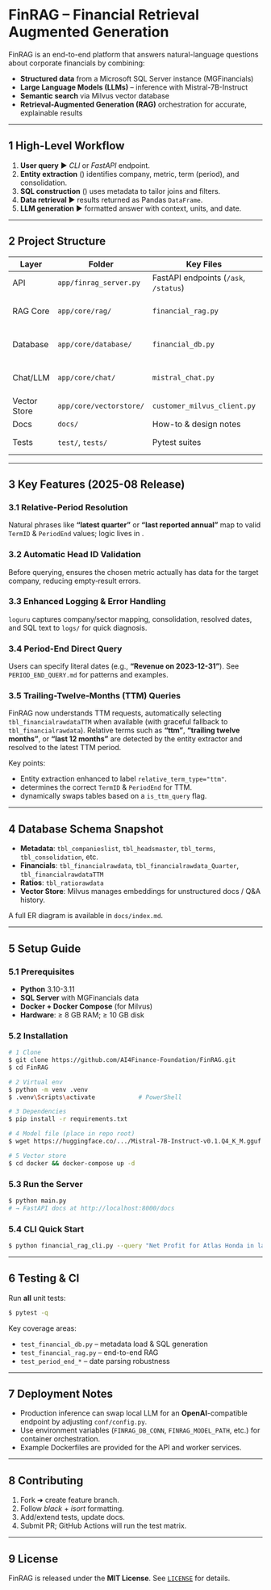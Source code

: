 # FinRAG – Financial Retrieval Augmented Generation

FinRAG is an end-to-end platform that answers natural-language questions about corporate financials by combining:

* **Structured data** from a Microsoft SQL Server instance (MGFinancials)
* **Large Language Models (LLMs)** – inference with Mistral-7B-Instruct
* **Semantic search** via Milvus vector database
* **Retrieval-Augmented Generation (RAG)** orchestration for accurate, explainable results

---
## 1  High-Level Workflow

1. **User query** ▶ *CLI* or *FastAPI* endpoint.
2. **Entity extraction** (<mcsymbol name="_extract_entities" filename="financial_rag.py" path="app/core/rag/financial_rag.py" startline="100" type="function"></mcsymbol>) identifies company, metric, term (period), and consolidation.
3. **SQL construction** (<mcsymbol name="build_financial_query" filename="financial_db.py" path="app/core/database/financial_db.py" startline="740" type="function"></mcsymbol>) uses metadata to tailor joins and filters.
4. **Data retrieval** ▶ results returned as Pandas `DataFrame`.
5. **LLM generation** ▶ formatted answer with context, units, and date.

---
## 2  Project Structure

| Layer | Folder | Key Files | Purpose |
|-------|--------|-----------|---------|
| API | `app/finrag_server.py` | FastAPI endpoints (`/ask`, `/status`) | Expose RAG services |
| RAG Core | `app/core/rag/` | `financial_rag.py` | Orchestrates query → SQL → answer |
| Database | `app/core/database/` | `financial_db.py` | Metadata loading, dynamic SQL |
| Chat/LLM | `app/core/chat/` | `mistral_chat.py` | Mistral 7B wrapper via ctransformers |
| Vector Store | `app/core/vectorstore/` | `customer_milvus_client.py` | Milvus operations |
| Docs | `docs/` | How-to & design notes | Documentation |
| Tests | `test/`, `tests/` | Pytest suites | Regression coverage |

---
## 3  Key Features (2025-08 Release)

### 3.1 Relative-Period Resolution
Natural phrases like **“latest quarter”** or **“last reported annual”** map to valid `TermID` & `PeriodEnd` values; logic lives in <mcsymbol name="get_term_id" filename="financial_db.py" path="app/core/database/financial_db.py" startline="300" type="function"></mcsymbol>.

### 3.2 Automatic Head ID Validation
Before querying, <mcsymbol name="get_available_head_id" filename="fix_head_id.py" path="app/core/database/fix_head_id.py" startline="1" type="function"></mcsymbol> ensures the chosen metric actually has data for the target company, reducing empty‐result errors.

### 3.3 Enhanced Logging & Error Handling
`loguru` captures company/sector mapping, consolidation, resolved dates, and SQL text to `logs/` for quick diagnosis.

### 3.4 Period-End Direct Query
Users can specify literal dates (e.g., **“Revenue on 2023-12-31”**). See `PERIOD_END_QUERY.md` for patterns and examples.

### 3.5 Trailing-Twelve-Months (TTM) Queries
FinRAG now understands TTM requests, automatically selecting `tbl_financialrawdataTTM` when available (with graceful fallback to `tbl_financialrawdata`). Relative terms such as **“ttm”**, **“trailing twelve months”**, or **“last 12 months”** are detected by the entity extractor and resolved to the latest TTM period.

Key points:
* Entity extraction enhanced to label `relative_term_type="ttm"`.
* <mcsymbol name="get_term_id" filename="financial_db.py" path="app/core/database/financial_db.py" startline="300" type="function"></mcsymbol> determines the correct `TermID` & `PeriodEnd` for TTM.
* <mcsymbol name="build_financial_query" filename="financial_db.py" path="app/core/database/financial_db.py" startline="740" type="function"></mcsymbol> dynamically swaps tables based on a `is_ttm_query` flag.

---
## 4  Database Schema Snapshot

* **Metadata**: `tbl_companieslist`, `tbl_headsmaster`, `tbl_terms`, `tbl_consolidation`, etc.
* **Financials**: `tbl_financialrawdata`, `tbl_financialrawdata_Quarter`, `tbl_financialrawdataTTM`
* **Ratios**: `tbl_ratiorawdata`
* **Vector Store**: Milvus manages embeddings for unstructured docs / Q&A history.

A full ER diagram is available in `docs/index.md`.

---
## 5  Setup Guide

### 5.1 Prerequisites
* **Python** 3.10-3.11
* **SQL Server** with MGFinancials data
* **Docker + Docker Compose** (for Milvus)
* **Hardware**: ≥ 8 GB RAM; ≥ 10 GB disk

### 5.2 Installation
```bash
# 1 Clone
$ git clone https://github.com/AI4Finance-Foundation/FinRAG.git
$ cd FinRAG

# 2 Virtual env
$ python -m venv .venv
$ .venv\Scripts\activate            # PowerShell

# 3 Dependencies
$ pip install -r requirements.txt

# 4 Model file (place in repo root)
$ wget https://huggingface.co/.../Mistral-7B-Instruct-v0.1.Q4_K_M.gguf

# 5 Vector store
$ cd docker && docker-compose up -d
```

### 5.3 Run the Server
```bash
$ python main.py
# → FastAPI docs at http://localhost:8000/docs
```

### 5.4 CLI Quick Start
```bash
$ python financial_rag_cli.py --query "Net Profit for Atlas Honda in latest quarter"
```

---
## 6  Testing & CI

Run **all** unit tests:
```bash
$ pytest -q
```
Key coverage areas:
* `test_financial_db.py` – metadata load & SQL generation
* `test_financial_rag.py` – end-to-end RAG
* `test_period_end_*` – date parsing robustness

---
## 7  Deployment Notes

* Production inference can swap local LLM for an **OpenAI**-compatible endpoint by adjusting `conf/config.py`.
* Use environment variables (`FINRAG_DB_CONN`, `FINRAG_MODEL_PATH`, etc.) for container orchestration.
* Example Dockerfiles are provided for the API and worker services.

---
## 8  Contributing

1. Fork ➜ create feature branch.
2. Follow *black* + *isort* formatting.
3. Add/extend tests, update docs.
4. Submit PR; GitHub Actions will run the test matrix.

---
## 9  License

FinRAG is released under the **MIT License**.  See [`LICENSE`](LICENSE) for details.